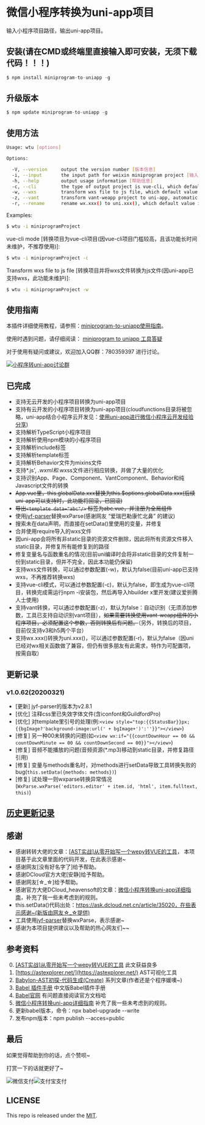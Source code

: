 # 微信小程序转换为uni-app项目   
   
输入小程序项目路径，输出uni-app项目。
 
        
## 安装(请在CMD或终端里直接输入即可安装，无须下载代码！！！)   
   
```js
$ npm install miniprogram-to-uniapp -g
```
   
## 升级版本   
   
```js
$ npm update miniprogram-to-uniapp -g
```
   
## 使用方法

```sh
Usage: wtu [options]

Options:

  -V, --version     output the version number [版本信息]
  -i, --input       the input path for weixin miniprogram project [输入目录]
  -h, --help        output usage information [帮助信息]
  -c, --cli         the type of output project is vue-cli, which default value is false [是否转换为vue-cli项目，默认false]
  -w, --wxs         transform wxs file to js file, which default value is false [是否将wxs文件转换为js文件，默认false]
  -z, --vant        transform vant-weapp project to uni-app, automatic check [是否支持转换vant项目，无需添加参数，自动识别是否为vant项目]
  -r, --rename      rename wx.xxx() to uni.xxx(), which default value is false [是否转换wx.xxx()为uni.xxx()，默认false]

```

Examples:

```sh
$ wtu -i miniprogramProject
```

vue-cli mode [转换项目为vue-cli项目(因vue-cli项目门槛较高，且该功能长时间未维护，不推荐使用)]:
```sh
$ wtu -i miniprogramProject -c
```

Transform wxs file to js file [转换项目并将wxs文件转换为js文件(因uni-app已支持wxs，此功能未维护)]:
```sh
$ wtu -i miniprogramProject -w
```

## 使用指南

本插件详细使用教程，请参照：[miniprogram-to-uniapp使用指南](http://ask.dcloud.net.cn/article/36037)。

使用时遇到问题，请仔细阅读： [miniprogram to uniapp 工具答疑](https://github.com/zhangdaren/articles/blob/master/miniprogram-to-uniapp%E5%B7%A5%E5%85%B7%E7%AD%94%E7%96%91.md)

对于使用有疑问或建议，欢迎加入QQ群：780359397 进行讨论。

<a target="_blank" href="http://shang.qq.com/wpa/qunwpa?idkey=6cccd111e447ed70ee0c17672a452bf71e7e62cfa6b427bbd746df2d32297b64"><img border="0" src="http://pub.idqqimg.com/wpa/images/group.png" alt="小程序转uni-app讨论群" title="小程序转uni-app讨论群"></a>

## 已完成   
* 支持无云开发的小程序项目转换为uni-app项目
* 支持有云开发的小程序项目转换为uni-app项目(cloudfunctions目录将被忽略，uni-app结合小程序云开发见：[使用uni-app进行微信小程序云开发经验分享](https://ask.dcloud.net.cn/article/35933))   
* 支持解析TypeScript小程序项目   
* 支持解析使用npm模块的小程序项目   
* 支持解析include标签   
* 支持解析template标签   
* 支持解析Behavior文件为mixins文件   
* 支持*.js', *.wxml和*.wxss文件进行相应转换，并做了大量的优化   
* 支持识别App、Page、Component、VantComponent、Behavior和纯Javascript文件的转换   
* ~~App.vue里，this.globalData.xxx替换为this.$options.globalData.xxx(后续uni-app可以支持时，此功能将回滚，已回滚)~~   
* ~~导出```<template data="abc"/>``` 标签为abc.vue，并注册为全局组件~~   
* 使用[jyf-parser](https://ext.dcloud.net.cn/plugin?id=805)替换wxParse(感谢网友 “爱瑞巴勒康忙北鼻” 的建议)   
* 搜索未在data声明，而直接在setData()里使用的变量，并修复   
* 合并使用require导入的wxs文件   
* 因uni-app会将所有非static目录的资源文件删除，因此将所有资源文件移入static目录，并修复所有能修复到的路径   
* 修复变量名与函数重名的情况(目前uni编译时会将非static目录的文件复制一份到static目录，但并不完全，因此本功能仍保留)   
* 支持wxs文件转换，可以通过参数配置(-w)，默认为false(目前uni-app已支持wxs，不再推荐转换wxs)   
* 支持vue-cli模式，可以通过参数配置(-c)，默认为false，即生成为vue-cli项目，转换完成需运行npm -i安装包，然后再导入hbuilder x里开发(建议爱折腾人士使用)  
* 支持vant转换，可以通过参数配置(-z)，默认为false：自动识别（无须添加参数，工具已支持自动识别vant项目），~~如果需要转换使用vant-weapp组件的小程序项目，必须配置这个参数，否则转换后有问题。~~（另外，转换后的项目，目前仅支持v3和h5两个平台）  
* 支持wx.xxx()转换为uni.xxx()，可以通过参数配置(-r)，默认为false（因uni已经对wx相关函数做了兼容，但仍有很多朋友有此需求，特作为可配置项，按需自取）  
   
## 更新记录   
### v1.0.62(20200321)   
* [更新] jyf-parser的版本为v2.8.1   
* [优化] 注释css里已失效字体文件(含iconfont和GuildfordPro)    
* [优化] 对template里引号的处理(例:```<view style="top:{{StatusBar}}px;{{bgImage?'background-image:url(' + bgImage+')':''}}"></view>```)   
* [修复] 另一种00未转换的问题(如```<view wx:if="{{countDownHour == 00 && countDownMinute == 00 && countDownSecond == 00}}"></view>```)   
* [修复] 音频不能播放的问题(音频资源(*.mp3)移动到static目录，并修复路径引用)   
* [修复] 变量与methods重名时，对methods进行setData导致工具转换失败的bug(```this.setData({methods: methods})```)   
* [修复] 试处理一则wxparse转换异常情况(```WxParse.wxParse('editors.editor' + item.id, 'html', item.fulltext, this)```)   

## [历史更新记录](ReleaseNote.md)   

## 感谢   
* 感谢转转大佬的文章：[[AST实战]从零开始写一个wepy转VUE的工具](https://juejin.im/post/5c877cd35188257e3b14a1bc#heading-14)， 本项目基于此文章里面的代码开发，在此表示感谢~   
* 感谢网友[没有好名字了]给予帮助。   
* 感谢DCloud官方大佬[安静]给予帮助。   
* 感谢网友[☆_☆]给予帮助。   
* 感谢官方大佬DCloud_heavensoft的文章：[微信小程序转换uni-app详细指南](http://ask.dcloud.net.cn/article/35786)，补充了我一些未考虑到的规则。   
* this.setData()代码出处：https://ask.dcloud.net.cn/article/35020，在些表示感谢~(新版由网友☆_☆提供)  
* 工具使用[jyf-parser](https://ext.dcloud.net.cn/plugin?id=805)替换wxParse，表示感谢~
* 感谢为本项目提供建议以及帮助的热心网友们~~   
    
      
## 参考资料   
0. [[AST实战]从零开始写一个wepy转VUE的工具](https://juejin.im/post/5c877cd35188257e3b14a1bc#heading-14)   此文获益良多   
1. [https://astexplorer.net/](https://astexplorer.net/)   AST可视化工具   
2. [Babylon-AST初探-代码生成(Create)](https://summerrouxin.github.io/2018/05/22/ast-create/Javascript-Babylon-AST-create/)   系列文章(作者还是个程序媛噢~)   
3. [Babel 插件手册](https://github.com/jamiebuilds/babel-handbook/blob/master/translations/zh-Hans/plugin-handbook.md#toc-inserting-into-a-container)  中文版Babel插件手册   
5. [Babel官网](https://babeljs.io/docs/en/babel-types)   有问题直接阅读官方文档哈   
6. [微信小程序转换uni-app详细指南](http://ask.dcloud.net.cn/article/35786)  补充了我一些未考虑到的规则。   
7. 更新babel版本，命令：npx babel-upgrade --write
8. 发布npm版本：npm publish --acces=public
   
   
## 最后
如果觉得帮助到你的话，点个赞呗~

打赏一下的话就更好了~

![微信支付](https://gitee.com/zhangdaren/miniprogram-to-uniapp/raw/master/src/img/WeChanQR.png)![支付宝支付](https://gitee.com/zhangdaren/miniprogram-to-uniapp/raw/master/src/img/AliPayQR.png)


## LICENSE
This repo is released under the [MIT](http://opensource.org/licenses/MIT).
